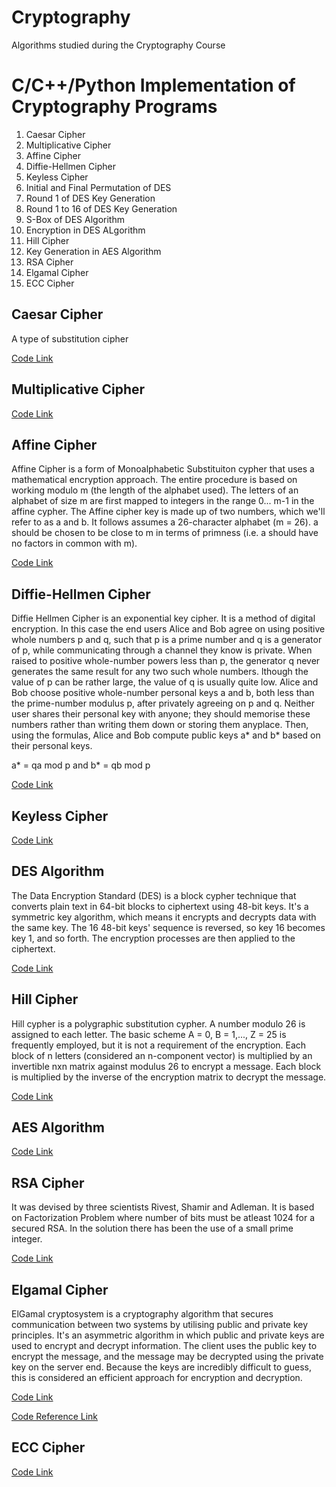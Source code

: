 # Cryptography
Algorithms studied during the Cryptography Course
# C/C++/Python Implementation of Cryptography Programs 
1.  Caesar Cipher
2.  Multiplicative Cipher
3.  Affine Cipher
4.  Diffie-Hellmen Cipher
5.  Keyless Cipher
6.  Initial and Final Permutation of DES
7.  Round 1 of DES Key Generation
8.  Round 1 to 16 of DES Key Generation
9.  S-Box of DES Algorithm
10. Encryption in DES ALgorithm
11. Hill Cipher
12. Key Generation in AES Algorithm
13. RSA Cipher
14. Elgamal Cipher 
15. ECC Cipher

## Caesar Cipher
A type of substitution cipher 

[Code Link](https://github.com/SourajitaDewasi/Cryptography/blob/main/Additive%20Cipher.c)

## Multiplicative Cipher

[Code Link](https://github.com/SourajitaDewasi/Cryptography/blob/main/Affine%20Cipher.cpp)

## Affine Cipher
Affine Cipher is a form of Monoalphabetic Substituiton cypher that uses a mathematical encryption approach. The entire procedure is based on working modulo m (the length of the alphabet used). The letters of an alphabet of size m are first mapped to integers in the range 0... m-1 in the affine cypher. The Affine cipher key is made up of two numbers, which we'll refer to as a and b. It follows assumes a 26-character alphabet (m = 26). a should be chosen to be close to m in terms of primness (i.e. a should have no factors in common with m). 

[Code Link](https://github.com/SourajitaDewasi/Cryptography/blob/main/Affine%20Cipher.cpp)

## Diffie-Hellmen Cipher
Diffie Hellmen Cipher is an exponential key cipher. It is a method of digital encryption. In this case the end users Alice and Bob agree on using positive whole numbers p and q, such that p is a prime number and q is a generator of p, while communicating through a channel they know is private. When raised to positive whole-number powers less than p, the generator q never generates the same result for any two such whole numbers. lthough the value of p can be rather large, the value of q is usually quite low. Alice and Bob choose positive whole-number personal keys a and b, both less than the prime-number modulus p, after privately agreeing on p and q. Neither user shares their personal key with anyone; they should memorise these numbers rather than writing them down or storing them anyplace. Then, using the formulas, Alice and Bob compute public keys a* and b* based on their personal keys. 

a* = qa mod p and b* = qb mod p

[Code Link](https://github.com/SourajitaDewasi/Cryptography/blob/main/Diffie%20Hellmen%20Cipher.cpp)

## Keyless Cipher
[Code Link](https://github.com/SourajitaDewasi/Cryptography/blob/main/Keyless%20Cipher.cpp)

## DES Algorithm
The Data Encryption Standard (DES) is a block cypher technique that converts plain text in 64-bit blocks to ciphertext using 48-bit keys.
It's a symmetric key algorithm, which means it encrypts and decrypts data with the same key.
The 16 48-bit keys' sequence is reversed, so key 16 becomes key 1, and so forth.
The encryption processes are then applied to the ciphertext. 

[Code Link](https://github.com/SourajitaDewasi/Cryptography/blob/main/DES_Encryption_Complete.cpp)

## Hill Cipher
Hill cypher is a polygraphic substitution cypher.
A number modulo 26 is assigned to each letter.
The basic scheme A = 0, B = 1,..., Z = 25 is frequently employed, but it is not a requirement of the encryption.
Each block of n letters (considered an n-component vector) is multiplied by an invertible nxn matrix against modulus 26 to encrypt a message.
Each block is multiplied by the inverse of the encryption matrix to decrypt the message. 

[Code Link](https://github.com/SourajitaDewasi/Cryptography/blob/main/Hill%20Cipher.cpp)

## AES Algorithm
[Code Link](https://github.com/SourajitaDewasi/Cryptography/blob/main/AES_Key_Generation.py)

## RSA Cipher

It was devised by three scientists Rivest, Shamir and Adleman. It is based on Factorization Problem where number of bits must be atleast 1024 for a secured RSA.
In the solution there has been the use of a small prime integer.

[Code Link](https://github.com/SourajitaDewasi/Cryptography/blob/main/RSA%20Cipher.cpp)

## Elgamal Cipher
ElGamal cryptosystem is a cryptography algorithm that secures communication between two systems by utilising public and private key principles.
It's an asymmetric algorithm in which public and private keys are used to encrypt and decrypt information.
The client uses the public key to encrypt the message, and the message may be decrypted using the private key on the server end.
Because the keys are incredibly difficult to guess, this is considered an efficient approach for encryption and decryption. 

[Code Link](https://github.com/SourajitaDewasi/Cryptography/blob/main/ELgamal%20Crypto%20System.cpp)

[Code Reference Link](https://github.com/DhruvDixitDD/ElGamal-based-Elliptic-Curve-Cryptography/blob/master/ElgamalEllipticCurve.cpp)

## ECC Cipher
[Code Link](https://github.com/SourajitaDewasi/Cryptography/blob/main/ECC_Cipher.c)
